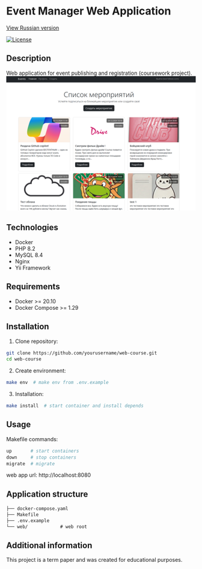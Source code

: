 # Event Manager Web Application

[View Russian version](README.ru.md)

[![License](https://img.shields.io/badge/License-MIT-blue.svg)](https://opensource.org/licenses/MIT)

## Description
Web application for event publishing and registration (coursework project).
![Main](docs/images/screen.png)

## Technologies
- Docker
- PHP 8.2
- MySQL 8.4
- Nginx
- Yii Framework

## Requirements
- Docker >= 20.10
- Docker Compose >= 1.29

## Installation
1. Clone repository:
```bash
git clone https://github.com/yourusername/web-course.git
cd web-course
```

2. Create environment:
```bash
make env  # make env from .env.example
```

3. Installation:
```bash
make install  # start container and install depends
```

## Usage
Makefile commands:
```makefile
up       # start containers
down     # stop containers
migrate  # migrate
```

web app url: http://localhost:8080

## Application structure
```
├── docker-compose.yaml
├── Makefile
├── .env.example
└── web/            # web root
```

## Additional information
This project is a term paper and was created for educational purposes.